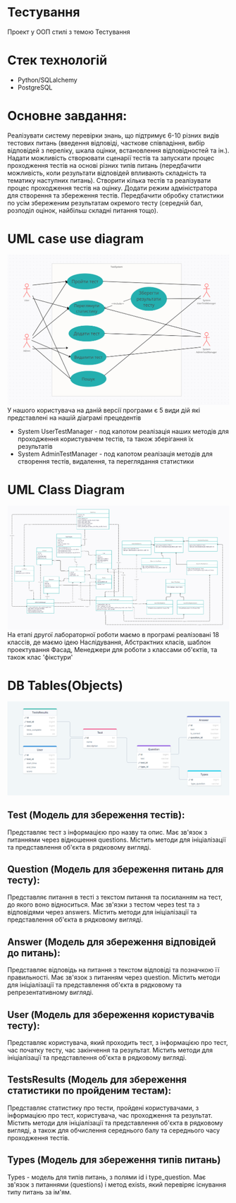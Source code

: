 # Тестування

Проект у ООП стилі з темою Тестування
# Стек технологій
* Python/SQLalchemy
* PostgreSQL

# Основне завдання:
Реалізувати систему перевірки знань, що підтримує 6-10 різних видів тестових питань
(введення відповіді, часткове співпадіння, вибір відповідей з переліку, шкала оцінки,
встановлення відповідностей та ін.). Надати можливість створювати сценарії тестів та
запускати процес проходження тестів на основі різних типів питань (передбачити
можливість, коли результати відповідей впливають складність та тематику наступних
питань). Створити кілька тестів та реалізувати процес проходження тестів на оцінку.
Додати режим адміністратора для створення та збереження тестів. Передбачити
обробку статистики по усім збереженим результатам окремого тесту (середній бал,
розподіл оцінок, найбільш складні питання тощо).

# UML case use diagram
![text](media_readme/uml_update_lab2.png)
У нашого користувача на даній версії програми є 5 види дій які представлені на нашій 
діаграмі прецедентів
* System UserTestManager - под капотом реалізація наших методів для проходження користувачем тестів,
та також зберігання їх результатів
* System AdminTestManager - под капотом реалізація методів для створення тестів, видалення,
та переглядання статистики

# UML Class Diagram
![text](media_readme/uml_lab2.png)
На етапі другої лабораторної роботи маємо в програмі реалізовані 18 классів, де маємо ідею Наслідування,
Абстрактних класів, шаблон проектування Фасад, Менеджери для роботи з классами об'єктів, та також клас 'фікстури'

# DB Tables(Objects)
![text](media_readme/db_update_lab2.png)
## Test (Модель для збереження тестів):

Представляє тест з інформацією про назву та опис.
Має зв'язок з питаннями через відношення questions.
Містить методи для ініціалізації та представлення об'єкта в рядковому вигляді.


## Question (Модель для збереження питань для тесту):

Представляє питання в тесті з текстом питання та посиланням на тест, до якого воно відноситься.
Має зв'язки з тестом через test та з відповідями через answers.
Містить методи для ініціалізації та представлення об'єкта в рядковому вигляді.


## Answer (Модель для збереження відповідей до питань): 

Представляє відповідь на питання з текстом відповіді та позначкою її правильності.
Має зв'язок з питанням через question.
Містить методи для ініціалізації та представлення об'єкта в рядковому та репрезентативному вигляді.


## User (Модель для збереження користувачів тесту):

Представляє користувача, який проходить тест, з інформацією про тест, час початку тесту, час закінчення та результат.
Містить методи для ініціалізації та представлення об'єкта в рядковому вигляді.


## TestsResults (Модель для збереження статистики по пройденим тестам):

Представляє статистику про тести, пройдені користувачами, з інформацією про тест, користувача, час проходження та результат.
Містить методи для ініціалізації та представлення об'єкта в рядковому вигляді, а також для обчислення середнього 
балу та середнього часу проходження тестів.


## Types (Модель для збереження типів питань)

Types - модель для типів питань, з полями id і type_question. Має зв'язок з питаннями (questions) і метод 
exists, який перевіряє існування типу питань за ім'ям.
